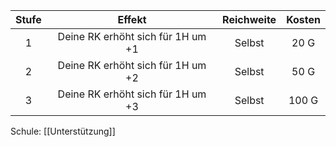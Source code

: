 | **Stufe** |            **Effekt**             | **Reichweite** | **Kosten** |
| :-------: | :-------------------------------: | :------------: | :--------: |
|     1     | Deine RK erhöht sich für 1H um +1 |     Selbst     |    20 G    |
|     2     | Deine RK erhöht sich für 1H um +2 |     Selbst     |    50 G    |
|     3     | Deine RK erhöht sich für 1H um +3 |     Selbst     |   100 G    |
Schule: [[Unterstützung]]